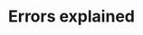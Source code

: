 ---
title: 'Errors explained'
weight: 50
meta_title: "FAQ errors explained - MultiSafepay Docs"
meta_description: "Sign up. Build and test your payments integration. Explore our products and services. Use our API Reference, SDKs, and wrappers. Get support."
logo: '/svgs/Errors explained.svg'
layout: 'faqplugins'
read_more: "."
short_description: "Understanding errors during integration or in your MultiSafepay Control"
---